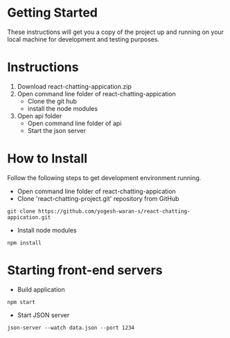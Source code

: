 # Getting Started
These instructions will get you a copy of the project up and running on your local
machine for development and testing purposes.
# Instructions
1. Download react-chatting-appication.zip
2. Open command line folder of react-chatting-appication 
   - Clone the git hub
   - install the node modules
3. Open api folder 
   - Open command line folder of api
   - Start the json server
# How to Install
Follow the following steps to get development environment running.
- Open command line folder of  react-chatting-appication
- Clone 'react-chatting-project.git' repository from GitHub
```
git clone https://github.com/yogesh-waran-s/react-chatting-appication.git
```
- Install node modules
```
npm install
```
# Starting front-end servers
- Build application
```
npm start
```
- Start JSON server
```
json-server --watch data.json --port 1234
```
